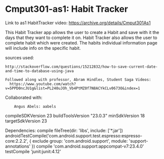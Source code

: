# Cmput301-as1: Habit Tracker
Link to as1 HabitTracker video: https://archive.org/details/Cmput301As1

This Habit Tracker app allows the user to create a Habit and save with it the days that they want to complete it on. Habit Tracker also allows the user to complete habit which were created. The habits individual information page will include info on the specific habit.

sources used: 

    http://stackoverflow.com/questions/15212832/how-to-save-current-date-and-time-to-database-using-java
    
    Followed along with professor, Abram Hindles, Student Saga Videos: 
      https://www.youtube.com/watch?v=5PPD0ncJU1g&list=PL240uJOh_Vb4PtMZ0f7N8ACYkCLv0673O&index=1

Collaborated with:

        Angus Abels: aabels


compileSDKVersion 23
buildToolsVersion "23.0.3"
minSdkVersion 18
targetSdkVersion 23

Dependencies:
    compile fileTree(dir: 'libs', include: ['*.jar'])
    androidTestCompile('com.android.support.test.espresso:espresso-core:2.2.2', {
        exclude group: 'com.android.support', module: 'support-annotations'
    })
    compile 'com.android.support:appcompat-v7:23.4.0'
    testCompile 'junit:junit:4.12'

